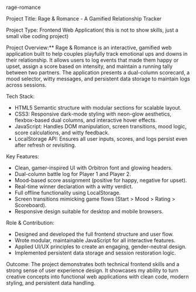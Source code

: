  rage-romance

Project Title: 
Rage & Romance - A Gamified Relationship Tracker

Project Type: Frontend Web Application( this is not to show skills, just a small vibe coding project)

Project Overview:**
Rage & Romance is an interactive, gamified web application built to help couples playfully track emotional ups and downs in their relationship. It allows users to log events that made them happy or upset, assign a score based on intensity, and maintain a running tally between two partners. The application presents a dual-column scorecard, a mood selector, witty messages, and persistent data storage to maintain logs across sessions.

Tech Stack:
- HTML5 Semantic structure with modular sections for scalable layout.
- CSS3: Responsive dark-mode styling with neon-glow aesthetics, flexbox-based dual columns, and interactive hover effects.
- JavaScript: Handles DOM manipulation, screen transitions, mood logic, score calculations, and witty feedback.
- LocalStorage API: Ensures all user inputs, scores, and logs persist even after refresh or revisiting.

Key Features:
- Clean, gamer-inspired UI with Orbitron font and glowing headers.
- Dual-column battle log for Player 1 and Player 2.
- Mood-based score assignment (positive for happy, negative for upset).
- Real-time winner declaration with a witty verdict.
- Full offline functionality using LocalStorage.
- Screen transitions mimicking game flows (Start > Mood > Rating > Scoreboard).
- Responsive design suitable for desktop and mobile browsers.

Role & Contribution:
- Designed and developed the full frontend structure and user flow.
- Wrote modular, maintainable JavaScript for all interactive features.
- Applied UI/UX principles to create an engaging, gender-neutral design.
- Implemented persistent data storage and session restoration logic.

Outcome:
The project demonstrates both technical frontend skills and a strong sense of user experience design. It showcases my ability to turn creative concepts into functional web applications with clean code, modern styling, and persistent data handling.




